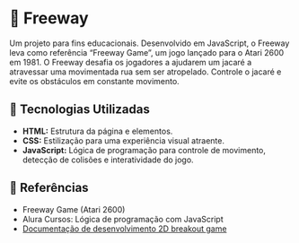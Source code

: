 # 🐊 Freeway
Um projeto para fins educacionais. Desenvolvido em JavaScript, o Freeway leva como referência “Freeway Game”, um jogo lançado para o Atari 2600 em 1981. O Freeway desafia os jogadores a ajudarem um jacaré a atravessar uma movimentada rua sem ser atropelado. Controle o jacaré e evite os obstáculos em constante movimento.

## 🚀 Tecnologias Utilizadas
- **HTML:** Estrutura da página e elementos.
- **CSS:** Estilização para uma experiência visual atraente.
- **JavaScript:** Lógica de programação para controle de movimento, detecção de colisões e interatividade do jogo.

## 📖 Referências
- Freeway Game (Atari 2600)
- Alura Cursos: Lógica de programação com JavaScript
- [Documentação de desenvolvimento 2D breakout game](https://developer.mozilla.org/en-US/docs/Games/Tutorials/2D_Breakout_game_pure_JavaScript)
